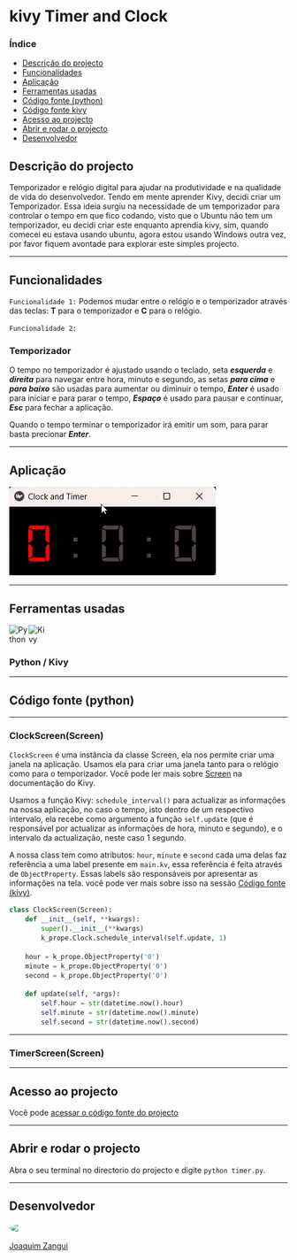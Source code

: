 # kivy Timer and Clock

### Índice

* [Descrição do projecto](#descrição-do-projecto)
* [Funcionalidades](#funcionalidades)
* [Aplicação](#aplicação)
* [Ferramentas usadas](#ferramentas-usadas)
* [Código fonte (python)](#código-fonte-python)
* [Código fonte kivy](#código-fonte-kivy)
* [Acesso ao projecto](#acesso-ao-projecto)
* [Abrir e rodar o projecto](#abrir-e-rodar-o-projecto)
* [Desenvolvedor](#desenvolvedor)


## Descrição do projecto

Temporizador e relógio digital para ajudar na produtividade e na qualidade de vida do desenvolvedor.
Tendo em mente aprender Kivy, decidi criar um Temporizador. Essa ideia surgiu na necessidade de um temporizador para controlar o tempo em que fico codando, visto que o Ubuntu não tem um temporizador, eu decidi criar este enquanto aprendia kivy, sim, quando comecei eu estava usando ubuntu, agora estou usando Windows outra vez, por favor fiquem avontade para explorar este simples projecto.

---
## Funcionalidades

`Funcionalidade 1:` Podemos mudar entre o relógio e o temporizador através das teclas: **T** para o temporizador e **C** para o relógio.

`Funcionalidade 2:`
### Temporizador
O tempo no temporizador é ajustado usando o teclado, seta _**esquerda**_ e _**direita**_ para navegar entre hora, minuto e segundo, as setas _**para cima**_ e _**para baixo**_ são usadas para aumentar ou diminuir o tempo, _**Enter**_ é usado para iniciar e para parar o tempo, _**Espaço**_ é usado para pausar e continuar, _**Esc**_ para fechar a aplicação.

Quando o tempo terminar o temporizador irá emitir um som, para parar basta precionar _**Enter**_.

---
## Aplicação

<img src="video/ReadMe-video.gif"/>

---
## Ferramentas usadas

<div style="display: flex">
    <img src="https://upload.wikimedia.org/wikipedia/commons/thumb/c/c3/Python-logo-notext.svg/1869px-Python-logo-notext.svg.png" width="35" title="Python">
    <img src="https://upload.wikimedia.org/wikipedia/commons/5/58/Kivy_logo.png" width="35" title="Kivy">
</div>

### Python / Kivy

---
## Código fonte (python)
---
### ClockScreen(Screen)

`ClockScreen` é uma instância da classe Screen, ela nos permite criar uma janela na aplicação. Usamos ela para criar uma janela tanto para o relógio como para o temporizador. Você pode ler mais sobre [Screen](https://kivy.org/doc/stable/api-kivy.modules.screen.html#module-kivy.modules.screen) na documentação do Kivy.

Usamos a função Kivy: `schedule_interval()` para actualizar as informações na nossa aplicação, no caso o tempo, isto dentro de um respectivo intervalo, ela recebe como argumento a função `self.update` (que é responsável por actualizar as informações de hora, minuto e segundo), e o intervalo da actualização, neste caso 1 segundo.

A nossa class tem como atributos: `hour`, `minute` e `second` cada uma delas faz referência a uma label presente em `main.kv`, essa referência é feita através de `ObjectProperty`. Essas labels são responsáveis por apresentar as informações na tela. você pode ver mais sobre isso na sessão [Código fonte (kivy)](#código-fonte-kivy).

```python
class ClockScreen(Screen):
    def __init__(self, **kwargs):
        super().__init__(**kwargs)
        k_prope.Clock.schedule_interval(self.update, 1)

    hour = k_prope.ObjectProperty('0')
    minute = k_prope.ObjectProperty('0')
    second = k_prope.ObjectProperty('0')

    def update(self, *args):
        self.hour = str(datetime.now().hour)
        self.minute = str(datetime.now().minute)
        self.second = str(datetime.now().second)
```
---
### TimerScreen(Screen)

---
## Acesso ao projecto
Você pode [acessar o código fonte do projecto](https://github.com/JoZangui/Timer/tree/main)

---
## Abrir e rodar o projecto
Abra o seu terminal no directorio do projecto e digite `python timer.py`.

---
## Desenvolvedor
<div style="width: 100px; overflow: hidden; border-radius: 100%">
    <img src="https://avatars.githubusercontent.com/u/82146261?v=4" width="100">
</div>

[Joaquim Zangui](https://github.com/JoZangui)